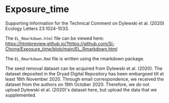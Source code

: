 # Exposure_time
Supporting Information for the Technical Comment on Dylewski et al. (2020) Ecology Letters 23:1024-1033.

The `EL_Rmarkdown.html` file can be viewed here: https://htmlpreview.github.io/?https://github.com/Si-Chong/Exposure_time/blob/main/EL_Rmarkdown.html

The `EL_Rmarkdown.Rmd` file is written using the rmarkdown package.

The seed removal dataset can be acquired from Dylewski et al. (2020). The dataset deposited in the Dryad Digital Repository has been embargoed till at least 16th November 2020. Through email correspondence, we received the dataset from the authors on 19th October 2020. Therefore, we do not upload Dylewski et al. (2020)'s dataset here, but upload the data that we supplemented.
